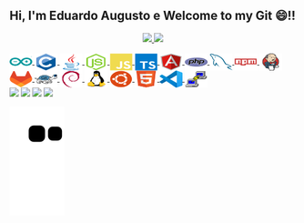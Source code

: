 <!-- Título -->
## Hi, I'm Eduardo Augusto e Welcome to my Git 😄!!

<div align="center">
  <a href="https://github.com/eaugusto7">
  <img height="180em" src="https://github-readme-stats.vercel.app/api?username=eaugusto7&show_icons=true&theme=dark&include_all_commits=true&count_private=true"/>
  <img height="180em" src="https://github-readme-stats.vercel.app/api/top-langs/?username=eaugusto7&layout=compact&langs_count=7&theme=dark"/>
</div>


<!-- Ícones de Linguagens e Tecnologias utilizadas -->
<div style="display: inline_block"><br>
  <img align="center" alt="Edu-Js" height="30" width="40" src="https://raw.githubusercontent.com/devicons/devicon/master/icons/arduino/arduino-original.svg">
  <img align="center" alt="Edu-Js" height="30" width="40" src="https://raw.githubusercontent.com/devicons/devicon/master/icons/c/c-original.svg">
  <img align="center" alt="Edu-Js" height="30" width="40" src="https://raw.githubusercontent.com/devicons/devicon/master/icons/java/java-original.svg">
  <img align="center" alt="Edu-Js" height="30" width="40" src="https://raw.githubusercontent.com/devicons/devicon/master/icons/nodejs/nodejs-original.svg">
  <img align="center" alt="Edu-Js" height="30" width="40" src="https://raw.githubusercontent.com/devicons/devicon/master/icons/javascript/javascript-plain.svg">
  <img align="center" alt="Edu-Ts" height="30" width="40" src="https://raw.githubusercontent.com/devicons/devicon/master/icons/typescript/typescript-plain.svg">
  <img align="center" alt="Edu-Ts" height="30" width="40" src="https://raw.githubusercontent.com/devicons/devicon/master/icons/angularjs/angularjs-original.svg">
  <img align="center" alt="Edu-Ts" height="30" width="40" src="https://raw.githubusercontent.com/devicons/devicon/master/icons/php/php-original.svg">
  <img align="center" alt="Edu-Ts" height="30" width="40" src="https://raw.githubusercontent.com/devicons/devicon/master/icons/mysql/mysql-original.svg">
  <img align="center" alt="Edu-Ts" height="30" width="40" src="https://raw.githubusercontent.com/devicons/devicon/master/icons/npm/npm-original-wordmark.svg">
  <img align="center" alt="Edu-Ts" height="30" width="40" src="https://raw.githubusercontent.com/devicons/devicon/master/icons/jenkins/jenkins-original.svg">
  <img align="center" alt="Edu-Ts" height="30" width="40" src="https://raw.githubusercontent.com/devicons/devicon/master/icons/gitlab/gitlab-original.svg">
  <img align="center" alt="Edu-Ts" height="30" width="40" src="https://raw.githubusercontent.com/devicons/devicon/master/icons/tortoisegit/tortoisegit-original.svg">
  <img align="center" alt="Edu-Ts" height="30" width="40" src="https://raw.githubusercontent.com/devicons/devicon/master/icons/debian/debian-original.svg">
  <img align="center" alt="Edu-Ts" height="30" width="40" src="https://raw.githubusercontent.com/devicons/devicon/master/icons/linux/linux-original.svg">
  <img align="center" alt="Edu-Ts" height="30" width="40" src="https://raw.githubusercontent.com/devicons/devicon/master/icons/ubuntu/ubuntu-plain.svg">
  <img align="center" alt="Edu-HTML" height="30" width="40" src="https://raw.githubusercontent.com/devicons/devicon/master/icons/html5/html5-original.svg">
  <img align="center" alt="Edu-CSS" height="30" width="40" src="https://raw.githubusercontent.com/devicons/devicon/master/icons/vscode/vscode-original.svg">
  <img align="center" alt="Edu-CSS" height="30" width="40" src="https://raw.githubusercontent.com/devicons/devicon/master/icons/putty/putty-original.svg">
  </div>

<!-- Ícones e Links de Redes Sociais -->
<div> 
  <a href="http://youtube.com/c/EAugusto" target="_blank"><img src="https://img.shields.io/badge/YouTube-FF0000?style=for-the-badge&logo=youtube&logoColor=white" target="_blank"></a>
 	<a href="https://www.twitch.tv/EAugusto79" target="_blank"><img src="https://img.shields.io/badge/Twitch-9146FF?style=for-the-badge&logo=twitch&logoColor=white" target="_blank"></a>
  <a href = "mailto:edborges96@gmail.com"><img src="https://img.shields.io/badge/-Gmail-%23333?style=for-the-badge&logo=gmail&logoColor=white" target="_blank"></a>
  <a href="https://www.linkedin.com/in/eduardoaugusto79/" target="_blank"><img src="https://img.shields.io/badge/-LinkedIn-%230077B5?style=for-the-badge&logo=linkedin&logoColor=white" target="_blank"></a> 
 
  <!-- Chamada da animação da Cobrinha, a partir das planilhas de Commit realizados -->
  ![Snake animation](https://github.com/eaugusto7/eaugusto7/blob/output/github-contribution-grid-snake.svg)
 
</div>
